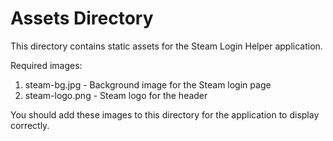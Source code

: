 
# Assets Directory

This directory contains static assets for the Steam Login Helper application.

Required images:
1. steam-bg.jpg - Background image for the Steam login page
2. steam-logo.png - Steam logo for the header

You should add these images to this directory for the application to display correctly.
